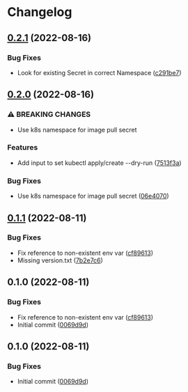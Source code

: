 # Changelog

## [0.2.1](https://github.com/jacobsvante/scaleway-kustomize-deploy-action/compare/v0.2.0...v0.2.1) (2022-08-16)


### Bug Fixes

* Look for existing Secret in correct Namespace ([c291be7](https://github.com/jacobsvante/scaleway-kustomize-deploy-action/commit/c291be79dae49396db130671e1d8e332ab20b080))

## [0.2.0](https://github.com/jacobsvante/scaleway-kustomize-deploy-action/compare/v0.1.1...v0.2.0) (2022-08-16)


### ⚠ BREAKING CHANGES

* Use k8s namespace for image pull secret

### Features

* Add input to set kubectl apply/create --dry-run ([7513f3a](https://github.com/jacobsvante/scaleway-kustomize-deploy-action/commit/7513f3a33974c35e4579e0602c3397c7417ee6d0))


### Bug Fixes

* Use k8s namespace for image pull secret ([06e4070](https://github.com/jacobsvante/scaleway-kustomize-deploy-action/commit/06e407032c85c8857557e77606e795603b616933))

## [0.1.1](https://github.com/jacobsvante/scaleway-kustomize-deploy-action/compare/v0.1.0...v0.1.1) (2022-08-11)


### Bug Fixes

* Fix reference to non-existent env var ([cf89613](https://github.com/jacobsvante/scaleway-kustomize-deploy-action/commit/cf89613c75780f92b046a485c5ed7811b961e0a9))
* Missing version.txt ([7b2e7c6](https://github.com/jacobsvante/scaleway-kustomize-deploy-action/commit/7b2e7c6f8a23c5485d18bd503b613c964bb5b186))

## 0.1.0 (2022-08-11)


### Bug Fixes

* Fix reference to non-existent env var ([cf89613](https://github.com/jacobsvante/scaleway-kustomize-deploy-action/commit/cf89613c75780f92b046a485c5ed7811b961e0a9))
* Initial commit ([0069d9d](https://github.com/jacobsvante/scaleway-kustomize-deploy-action/commit/0069d9dd6e9f3a77ce134387eb961efca7364bb2))

## 0.1.0 (2022-08-11)


### Bug Fixes

* Initial commit ([0069d9d](https://github.com/jacobsvante/scaleway-kustomize-deploy-action/commit/0069d9dd6e9f3a77ce134387eb961efca7364bb2))
